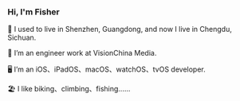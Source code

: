 ### Hi, I'm Fisher

📍 I used to live in Shenzhen, Guangdong, and now I live in Chengdu, Sichuan.

🏢 I’m an engineer work at VisionChina Media.

🖥 I’m an iOS、iPadOS、macOS、watchOS、tvOS developer.

🏖 	 I like biking、climbing、fishing......


<!--
**liyu158163/liyu158163** is a ✨ _special_ ✨ repository because its `README.md` (this file) appears on your GitHub profile.

Here are some ideas to get you started:

- 🔭 I’m currently working on ...
- 🌱 I’m currently learning ...
- 👯 I’m looking to collaborate on ...
- 🤔 I’m looking for help with ...
- 💬 Ask me about ...
- 📫 How to reach me: ...
- 😄 Pronouns: ...
- ⚡ Fun fact: ...
-->
